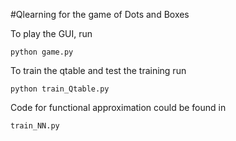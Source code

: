 #Qlearning for the game of Dots and Boxes

To play the GUI, run

```
python game.py
```

To train the qtable and test the training run 
``` 
python train_Qtable.py
```

Code for functional approximation could be found in 
```
train_NN.py
```

